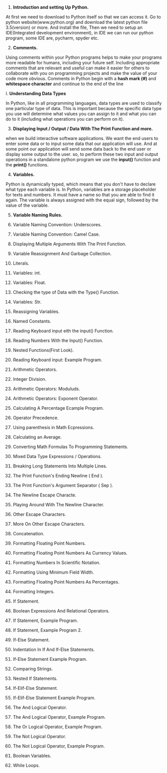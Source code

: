 1. <b>Introduction and setting Up Python.</b>
<p> At first we need to download to Python itself so that we can access it.
Go to python website(www.python.org) and download the latest python file 3.5(version) or more. And install the file,
Then we need to setup an IDE(Integrated development environment), in IDE we can run our python program, some IDE are, pycharm, spyder etc. </p>

2. <b>Comments.</b>
<p> Using comments within your Python programs helps to make your programs more readable for humans, including your future self. Including appropriate comments that are relevant and useful can make it easier for others to collaborate with you on programming projects and make the value of your code more obvious. Comments in Python begin with a <b>hash mark (#)</b> and <b>whitespace
character</b> and continue to the end of the line </p>

I. <b>Understanding Data Types</b>
<p>In Python, like in all programming languages, data types are used to classify one particular type of data. This is important because the specific data type you use will determine what values you can assign to it and what you can do to it (including what operations you can perform on it). </p>

3. <b>Displaying Input / Output / Data With The Print Function and more.</b>
<p>when we build interactive software applications. We want the end users to enter some data or to input some data that our application will use. And at some point our application will send some data back to the end user or display some output to the user.
so, to perform these two input and output operations in a standalone python program we use the <b>input()</b> function and the <b>print()</b> functions.</p>

4. <b>Variables.</b>
<p>Python is dynamically typed, which means that you don't have to declare what
type each variable is. In Python, variables are a storage placeholder for texts and numbers. It must have a name so that you are able to find it again. The variable is always assigned with the equal sign, followed by the value of the variable.</p>

5. <b>Variable Naming Rules.</b>

6. Variable Naming Convention: Underscores.

7. Variable Naming Convention: Camel Case.

8. Displaying Multiple Arguments With The  Print Function.

9. Variable Reassignment And Garbage Collection.

10. Literals.

11. Variables: int.

12. Variables: Float.

13. Checking the type of Data with the Type() Function.

14. Variables: Str.

15. Reassigning Variables.

16. Named Constants.

17. Reading Keyboard input eith the input() Function.

18. Reading Numbers With the Input() Function.

19. Nested Functions(First Look).

20. Reading Keyboard input: Example Program.

21. Arithmetic Operators.

22. Integer Division.

23. Arithmetic Operators: Moduluds.

24. Arithmetic Operators: Exponent Operator.

25. Calculating A Percentage Ecample Program.

26. Operator Precedence.

27. Using parenthesis in Math Ecpressions.

28. Calculating an Average.

29. Converting Math Formulas To Programming Statements.

30. Mixed Data Type Expressions / Operations.

31. Breaking Long Statements Into Multiple Lines.

32. The Print Function's Ending Newline ( End ).

33. The Print Function's Argument Separator ( Sep ).

34. The Newline Escape Characte.

35. Playing Around With The Newline Character.

36. Other Escape Characters.

37. More On Other Escape Characters.

38. Concatenation.

39. Formatting Floating Point Numbers.

40. Formatting Floating Point Numbers As Currency Values.

41. Formatting Numbers In Scientific Notation.

42. Formatting Using Minimum Field Width.

43. Formatting Floating Point Numbers As Percentages.

44. Formatting Integers.

45. If Statement.

46. Boolean Expressions And Relational Operators.

47. If Statement, Example Program.

48. If Statement, Example Program 2.

49. If-Else Statement.

50. Indentation In If And If-Else Statements.

51. If-Else Statement Example Program.

52. Comparing Strings.

53. Nested If Statements.

54. If-Elif-Else Statement.

55. If-Elif-Else Statement Example Program.

56. The And Logical Operator.

57. The And Logical Operator, Example Program.

58. The Or Logical Operator, Example Program.

59. The Not Logical Operator.

60. The Not Logical Operator, Example Program.

61. Boolean Variables.

62. While Loops.
